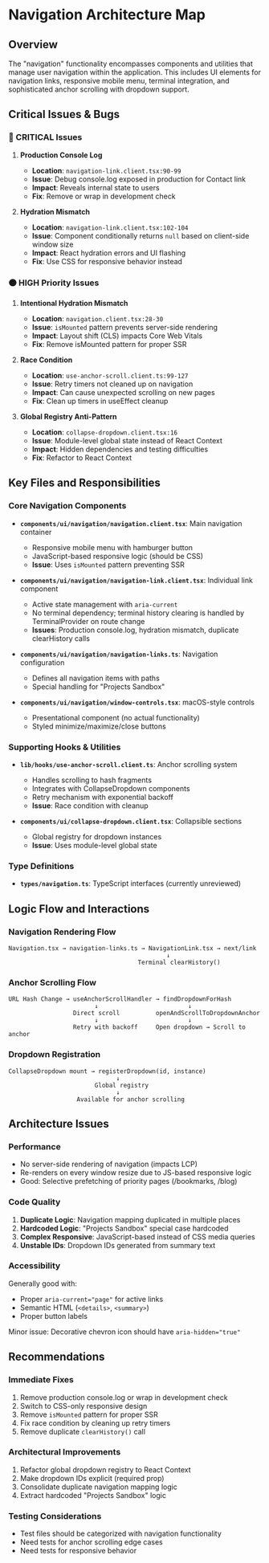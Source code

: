 # Navigation Architecture Map

## Overview

The "navigation" functionality encompasses components and utilities that manage user navigation within the application. This includes UI elements for navigation links, responsive mobile menu, terminal integration, and sophisticated anchor scrolling with dropdown support.

## Critical Issues & Bugs

### 🔴 CRITICAL Issues

1. **Production Console Log**
   - **Location**: `navigation-link.client.tsx:90-99`
   - **Issue**: Debug console.log exposed in production for Contact link
   - **Impact**: Reveals internal state to users
   - **Fix**: Remove or wrap in development check

2. **Hydration Mismatch**
   - **Location**: `navigation-link.client.tsx:102-104`
   - **Issue**: Component conditionally returns `null` based on client-side window size
   - **Impact**: React hydration errors and UI flashing
   - **Fix**: Use CSS for responsive behavior instead

### 🟠 HIGH Priority Issues

1. **Intentional Hydration Mismatch**
   - **Location**: `navigation.client.tsx:28-30`
   - **Issue**: `isMounted` pattern prevents server-side rendering
   - **Impact**: Layout shift (CLS) impacts Core Web Vitals
   - **Fix**: Remove isMounted pattern for proper SSR

2. **Race Condition**
   - **Location**: `use-anchor-scroll.client.ts:99-127`
   - **Issue**: Retry timers not cleaned up on navigation
   - **Impact**: Can cause unexpected scrolling on new pages
   - **Fix**: Clean up timers in useEffect cleanup

3. **Global Registry Anti-Pattern**
   - **Location**: `collapse-dropdown.client.tsx:16`
   - **Issue**: Module-level global state instead of React Context
   - **Impact**: Hidden dependencies and testing difficulties
   - **Fix**: Refactor to React Context

## Key Files and Responsibilities

### Core Navigation Components
- **`components/ui/navigation/navigation.client.tsx`**: Main navigation container
  - Responsive mobile menu with hamburger button
  - JavaScript-based responsive logic (should be CSS)
  - **Issue**: Uses `isMounted` pattern preventing SSR

- **`components/ui/navigation/navigation-link.client.tsx`**: Individual link component
  - Active state management with `aria-current`
  - No terminal dependency; terminal history clearing is handled by TerminalProvider on route change
  - **Issues**: Production console.log, hydration mismatch, duplicate clearHistory calls

- **`components/ui/navigation/navigation-links.ts`**: Navigation configuration
  - Defines all navigation items with paths
  - Special handling for "Projects Sandbox"

- **`components/ui/navigation/window-controls.tsx`**: macOS-style controls
  - Presentational component (no actual functionality)
  - Styled minimize/maximize/close buttons

### Supporting Hooks & Utilities
- **`lib/hooks/use-anchor-scroll.client.ts`**: Anchor scrolling system
  - Handles scrolling to hash fragments
  - Integrates with CollapseDropdown components
  - Retry mechanism with exponential backoff
  - **Issue**: Race condition with cleanup

- **`components/ui/collapse-dropdown.client.tsx`**: Collapsible sections
  - Global registry for dropdown instances
  - **Issue**: Uses module-level global state

### Type Definitions
- **`types/navigation.ts`**: TypeScript interfaces (currently unreviewed)

## Logic Flow and Interactions

### Navigation Rendering Flow
```
Navigation.tsx → navigation-links.ts → NavigationLink.tsx → next/link
                                            ↓
                                    Terminal clearHistory()
```

### Anchor Scrolling Flow
```
URL Hash Change → useAnchorScrollHandler → findDropdownForHash
                        ↓                         ↓
                  Direct scroll          openAndScrollToDropdownAnchor
                        ↓                         ↓
                  Retry with backoff     Open dropdown → Scroll to anchor
```

### Dropdown Registration
```
CollapseDropdown mount → registerDropdown(id, instance)
                              ↓
                        Global registry
                              ↓
                   Available for anchor scrolling
```

## Architecture Issues

### Performance
- No server-side rendering of navigation (impacts LCP)
- Re-renders on every window resize due to JS-based responsive logic
- Good: Selective prefetching of priority pages (/bookmarks, /blog)

### Code Quality
1. **Duplicate Logic**: Navigation mapping duplicated in multiple places
2. **Hardcoded Logic**: "Projects Sandbox" special case hardcoded
3. **Complex Responsive**: JavaScript-based instead of CSS media queries
4. **Unstable IDs**: Dropdown IDs generated from summary text

### Accessibility
Generally good with:
- Proper `aria-current="page"` for active links
- Semantic HTML (`<details>`, `<summary>`)
- Proper button labels

Minor issue: Decorative chevron icon should have `aria-hidden="true"`

## Recommendations

### Immediate Fixes
1. Remove production console.log or wrap in development check
2. Switch to CSS-only responsive design
3. Remove `isMounted` pattern for proper SSR
4. Fix race condition by cleaning up retry timers
5. Remove duplicate `clearHistory()` call

### Architectural Improvements
1. Refactor global dropdown registry to React Context
2. Make dropdown IDs explicit (required prop)
3. Consolidate duplicate navigation mapping logic
4. Extract hardcoded "Projects Sandbox" logic

### Testing Considerations
- Test files should be categorized with navigation functionality
- Need tests for anchor scrolling edge cases
- Need tests for responsive behavior

